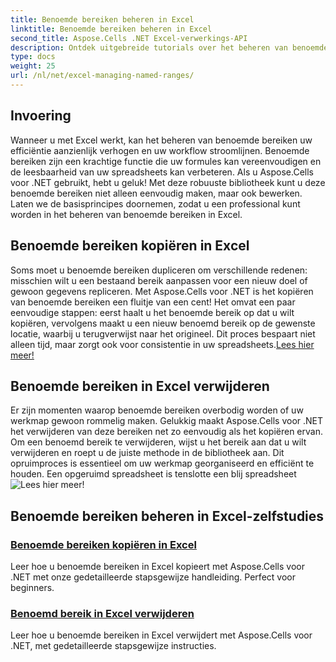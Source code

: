 ```yaml
---
title: Benoemde bereiken beheren in Excel
linktitle: Benoemde bereiken beheren in Excel
second_title: Aspose.Cells .NET Excel-verwerkings-API
description: Ontdek uitgebreide tutorials over het beheren van benoemde bereiken in Excel met Aspose.Cells voor .NET. Perfect voor beginners en gevorderde gebruikers.
type: docs
weight: 25
url: /nl/net/excel-managing-named-ranges/
---
```

## Invoering

Wanneer u met Excel werkt, kan het beheren van benoemde bereiken uw efficiëntie aanzienlijk verhogen en uw workflow stroomlijnen. Benoemde bereiken zijn een krachtige functie die uw formules kan vereenvoudigen en de leesbaarheid van uw spreadsheets kan verbeteren. Als u Aspose.Cells voor .NET gebruikt, hebt u geluk! Met deze robuuste bibliotheek kunt u deze benoemde bereiken niet alleen eenvoudig maken, maar ook bewerken. Laten we de basisprincipes doornemen, zodat u een professional kunt worden in het beheren van benoemde bereiken in Excel.

## Benoemde bereiken kopiëren in Excel

Soms moet u benoemde bereiken dupliceren om verschillende redenen: misschien wilt u een bestaand bereik aanpassen voor een nieuw doel of gewoon gegevens repliceren. Met Aspose.Cells voor .NET is het kopiëren van benoemde bereiken een fluitje van een cent! Het omvat een paar eenvoudige stappen: eerst haalt u het benoemde bereik op dat u wilt kopiëren, vervolgens maakt u een nieuw benoemd bereik op de gewenste locatie, waarbij u terugverwijst naar het origineel. Dit proces bespaart niet alleen tijd, maar zorgt ook voor consistentie in uw spreadsheets.[Lees hier meer!](./copy-named-ranges/)

## Benoemde bereiken in Excel verwijderen

 Er zijn momenten waarop benoemde bereiken overbodig worden of uw werkmap gewoon rommelig maken. Gelukkig maakt Aspose.Cells voor .NET het verwijderen van deze bereiken net zo eenvoudig als het kopiëren ervan. Om een benoemd bereik te verwijderen, wijst u het bereik aan dat u wilt verwijderen en roept u de juiste methode in de bibliotheek aan. Dit opruimproces is essentieel om uw werkmap georganiseerd en efficiënt te houden. Een opgeruimd spreadsheet is tenslotte een blij spreadsheet![Lees hier meer!](./remove-named-range/)

## Benoemde bereiken beheren in Excel-zelfstudies
### [Benoemde bereiken kopiëren in Excel](./copy-named-ranges/)
Leer hoe u benoemde bereiken in Excel kopieert met Aspose.Cells voor .NET met onze gedetailleerde stapsgewijze handleiding. Perfect voor beginners.
### [Benoemd bereik in Excel verwijderen](./remove-named-range/)
Leer hoe u benoemde bereiken in Excel verwijdert met Aspose.Cells voor .NET, met gedetailleerde stapsgewijze instructies.